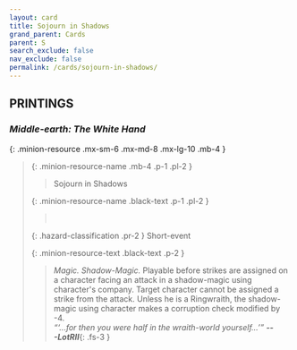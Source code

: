 ```yaml
---
layout: card
title: Sojourn in Shadows
grand_parent: Cards
parent: S
search_exclude: false
nav_exclude: false
permalink: /cards/sojourn-in-shadows/
---
```


## PRINTINGS


### _Middle-earth: The White Hand_

{: .minion-resource .mx-sm-6 .mx-md-8 .mx-lg-10 .mb-4 }
> {: .minion-resource-name .mb-4 .p-1 .pl-2 }
> > <div class="hazard-mp"></div>
> > <div class="card-name">Sojourn in Shadows</div>
>
> {: .minion-resource-name .black-text .p-1 .pl-2 }
> > &nbsp;
>
> {: .hazard-classification .pr-2 }
> Short-event
>
> {: .minion-resource-text .black-text .p-2 }
> > _Magic._ _Shadow-_Magic.__ Playable before strikes are assigned on a character facing an attack in a shadow-magic using character's company. Target character cannot be assigned a strike from the attack. Unless he is a Ringwraith, the shadow-magic using character makes a corruption check modified by -4. <br>_“‘...for then you were half in the wraith-world yourself...’”_ ***---&#65279;LotRII***{: .fs-3 } 
> 
